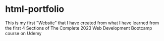 # html-portfolio
This is my first "Website" that I have created from what I have learned from the first 4 Sections of The Complete 2023 Web Development Bootcamp course on Udemy
